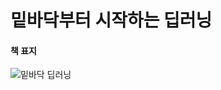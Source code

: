 # 밑바닥부터 시작하는 딥러닝

#### 책 표지
![밑바닥 딥러닝](https://user-images.githubusercontent.com/93233323/139442930-8603e6f1-d54d-4af6-8bda-8735b9ab7f3c.jpg)
